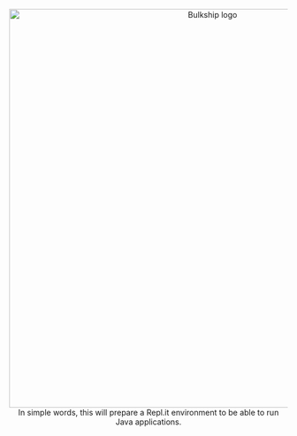 <p align="center">
	<img width="720" src="https://raw.githubusercontent.com/kajise/docs-assets/replit/mats/bulkship.png?token=GHSAT0AAAAAABUHQG6JM5UVNPQOQMCR3V2SYTTKJEQ" alt="Bulkship logo">
	<br/>
	In simple words, this will prepare a Repl.it environment to be able to run Java applications.
</p>
